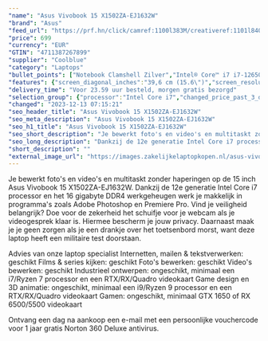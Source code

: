 ```yaml
---
"name": "Asus Vivobook 15 X1502ZA-EJ1632W"
"brand": "Asus"
"feed_url": "https://prf.hn/click/camref:1100l383M/creativeref:1101l84031/destination:https%3A%2F%2Fwww.coolblue.nl%2Fproduct%2F931666"
"price": 699
"currency": "EUR"
"GTIN": "4711387267899"
"supplier": "Coolblue"
"category": "Laptops"
"bullet_points": ["Notebook Clamshell Zilver","Intel® Core™ i7 i7-12650H","39,6 cm (15.6\") Full HD 1920 x 1080 Pixels LED backlight 16:9","16 GB DDR4-SDRAM","512 GB SSD","Intel® UHD Graphics","Wi-Fi 6 (802.11ax) Bluetooth 5.3","Lithium-Ion (Li-Ion) 42 Wh 65 W","Windows 11 Home 64-bit"]
"features": {"screen_diagonal_inches":"39,6 cm (15.6\")","screen_resolution":"1920 x 1080 Pixels","processor_family":"Intel® Core™ i7","memory_size":"16 GB","memory_type":"DDR4-SDRAM","total_storage_space":"512 GB","operating_system":"Windows 11 Home","battery_capacity":"42 Wh","width":"359,7 mm","depth":"232,5 mm","height":"19,9 mm","weight":"1,7 kg"}
"delivery_time": "Voor 23.59 uur besteld, morgen gratis bezorgd"
"selection_group": {"processor":"Intel Core i7","changed_price_past_3_days":false,"product_family":"VivoBook"}
"changed": "2023-12-13 07:15:21"
"seo_header_title": "Asus Vivobook 15 X1502ZA-EJ1632W"
"seo_meta_description": "Asus Vivobook 15 X1502ZA-EJ1632W"
"seo_h1_title": "Asus Vivobook 15 X1502ZA-EJ1632W"
"seo_short_description": "Je bewerkt foto's en video's en multitaskt zonder haperingen op de 15 inch Asus Vivobook 15 X1502ZA-EJ1632W."
"seo_long_description": "Dankzij de 12e generatie Intel Core i7 processor en het 16 gigabyte DDR4 werkgeheugen werk je makkelijk in programma's zoals Adobe Photoshop en Premiere Pro. Vind je veiligheid belangrijk? Doe voor de zekerheid het schuifje voor je webcam als je videogesprek klaar is. Hiermee bescherm je jouw privacy. Daarnaast maak je je geen zorgen als je een drankje over het toetsenbord morst, want deze laptop heeft een militaire test doorstaan. \r\n\r\nAdvies van onze laptop specialist\r\nInternetten, mailen & tekstverwerken: geschikt\r\nFilms & series kijken: geschikt\r\nFoto's bewerken: geschikt\r\nVideo's bewerken: geschikt\r\nIndustrieel ontwerpen: ongeschikt, minimaal een i7/Ryzen 7 processor en een RTX/RX/Quadro videokaart\r\nGame design en 3D animatie: ongeschikt, minimaal een i9/Ryzen 9 processor en een RTX/RX/Quadro videokaart\r\nGamen: ongeschikt, minimaal GTX 1650 of RX 6500/5500 videokaart\r\n \r\nOntvang een dag na aankoop een e-mail met een persoonlijke vouchercode voor 1 jaar gratis Norton 360 Deluxe antivirus."
"short_description": ""
"external_image_url": "https://images.zakelijkelaptopkopen.nl/asus-vivobook-15-x1502za-ej1632w.webp"
---
```


Je bewerkt foto's en video's en multitaskt zonder haperingen op de 15 inch Asus Vivobook 15 X1502ZA-EJ1632W. Dankzij de 12e generatie Intel Core i7 processor en het 16 gigabyte DDR4 werkgeheugen werk je makkelijk in programma's zoals Adobe Photoshop en Premiere Pro. Vind je veiligheid belangrijk? Doe voor de zekerheid het schuifje voor je webcam als je videogesprek klaar is. Hiermee bescherm je jouw privacy. Daarnaast maak je je geen zorgen als je een drankje over het toetsenbord morst, want deze laptop heeft een militaire test doorstaan.

Advies van onze laptop specialist
Internetten, mailen & tekstverwerken: geschikt
Films & series kijken: geschikt
Foto's bewerken: geschikt
Video's bewerken: geschikt
Industrieel ontwerpen: ongeschikt, minimaal een i7/Ryzen 7 processor en een RTX/RX/Quadro videokaart
Game design en 3D animatie: ongeschikt, minimaal een i9/Ryzen 9 processor en een RTX/RX/Quadro videokaart
Gamen: ongeschikt, minimaal GTX 1650 of RX 6500/5500 videokaart
 
Ontvang een dag na aankoop een e-mail met een persoonlijke vouchercode voor 1 jaar gratis Norton 360 Deluxe antivirus.
